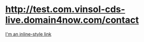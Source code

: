 # http://test.com.vinsol-cds-live.domain4now.com/contact
[I'm an inline-style link](http://vinsol.com)
